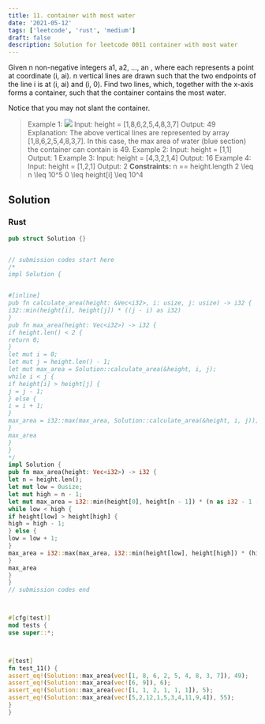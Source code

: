 ```yaml
---
title: 11. container with most water
date: '2021-05-12'
tags: ['leetcode', 'rust', 'medium']
draft: false
description: Solution for leetcode 0011 container with most water
---
```




Given n non-negative integers a1, a2, ..., an , where each represents a point at coordinate (i, ai). n vertical lines are drawn such that the two endpoints of the line i is at (i, ai) and (i, 0). Find two lines, which, together with the x-axis forms a container, such that the container contains the most water.

Notice that you may not slant the container.



>   Example 1:
>   ![](https://s3-lc-upload.s3.amazonaws.com/uploads/2018/07/17/question_11.jpg)
>   Input: height <TeX>=</TeX> [1,8,6,2,5,4,8,3,7]
>   Output: 49
>   Explanation: The above vertical lines are represented by array [1,8,6,2,5,4,8,3,7]. In this case, the max area of water (blue section) the container can contain is 49.
>   Example 2:
>   Input: height <TeX>=</TeX> [1,1]
>   Output: 1
>   Example 3:
>   Input: height <TeX>=</TeX> [4,3,2,1,4]
>   Output: 16
>   Example 4:
>   Input: height <TeX>=</TeX> [1,2,1]
>   Output: 2
**Constraints:**
>   	n <TeX>=</TeX><TeX>=</TeX> height.length
>   	2 <TeX>\leq</TeX> n <TeX>\leq</TeX> 10^5
>   	0 <TeX>\leq</TeX> height[i] <TeX>\leq</TeX> 10^4


## Solution


### Rust
```rust
pub struct Solution {}


// submission codes start here
/*
impl Solution {


#[inline]
pub fn calculate_area(height: &Vec<i32>, i: usize, j: usize) -> i32 {
i32::min(height[i], height[j]) * ((j - i) as i32)
}
pub fn max_area(height: Vec<i32>) -> i32 {
if height.len() < 2 {
return 0;
}
let mut i = 0;
let mut j = height.len() - 1;
let mut max_area = Solution::calculate_area(&height, i, j);
while i < j {
if height[i] > height[j] {
j = j - 1;
} else {
i = i + 1;
}
max_area = i32::max(max_area, Solution::calculate_area(&height, i, j));
}
max_area
}
}
*/
impl Solution {
pub fn max_area(height: Vec<i32>) -> i32 {
let n = height.len();
let mut low = 0usize;
let mut high = n - 1;
let mut max_area = i32::min(height[0], height[n - 1]) * (n as i32 - 1 - 0);
while low < high {
if height[low] > height[high] {
high = high - 1;
} else {
low = low + 1;
}
max_area = i32::max(max_area, i32::min(height[low], height[high]) * (high as i32 - low as i32));
}
max_area
}
}
// submission codes end



#[cfg(test)]
mod tests {
use super::*;



#[test]
fn test_11() {
assert_eq!(Solution::max_area(vec![1, 8, 6, 2, 5, 4, 8, 3, 7]), 49);
assert_eq!(Solution::max_area(vec![6, 9]), 6);
assert_eq!(Solution::max_area(vec![1, 1, 2, 1, 1, 1]), 5);
assert_eq!(Solution::max_area(vec![5,2,12,1,5,3,4,11,9,4]), 55);
}
}

```

